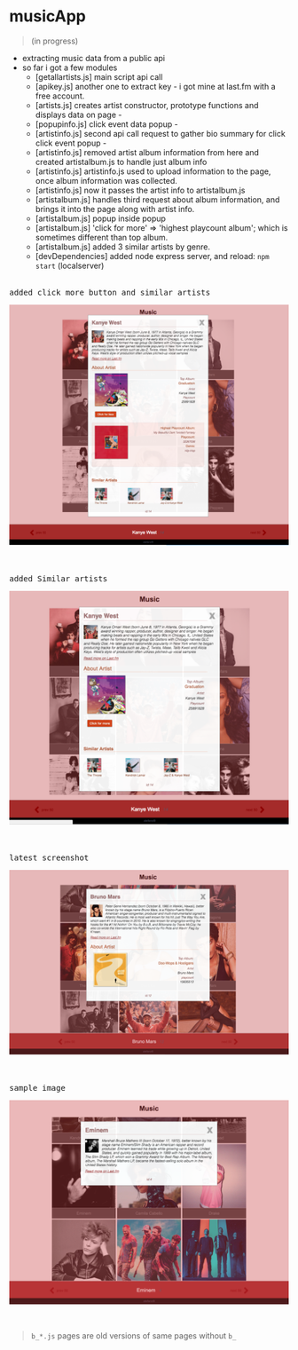 # musicApp
> (in progress)

- extracting music data from a public api
- so far i got a few modules 
    + [getallartists.js] main script api call
    + [apikey.js] another one to extract key -  i got mine at last.fm with a free account.
    + [artists.js] creates artist constructor, prototype functions and displays data on page -
    + [popupinfo.js] click event data popup -
    + [artistinfo.js] second api call request to gather bio summary for click click event popup -
    + [artistinfo.js] removed artist album information from here and created artistalbum.js to handle just album info
    + [artistinfo.js] artistinfo.js used to upload information to the page, once album information was collected.
    + [artistinfo.js] now it passes the artist info to artistalbum.js
    + [artistalbum.js] handles third request about album information, and brings it into the page along with artist info.
    + [artistalbum.js] popup inside popup
    + [artistalbum.js] 'click for more' => 'highest playcount album'; which is sometimes different than top album.      
    + [artistalbum.js] added 3 similar artists by genre.
    + [devDependencies] added node express server, and reload: `npm start` (localserver)



<br/>
<kbd>added click more button and similar artists</kbd>
<br />

![](images/plusClickmore.png)

<br/>



<br/>
<kbd>added Similar artists</kbd>
<br />

![](images/plusSimilar.png)

<br/>








<br/>
<kbd>latest screenshot</kbd>
<br />

![](images/verylatest.png)

<br/>


<br/>
<kbd>sample image</kbd>
<br />

![](images/latest1.png)

<br/>



> `b_*.js` pages are old versions of same pages without `b_`




